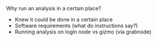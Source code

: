 Why run an analysis in a certain place? 

- Knew it could be done in a certain place 
- Software requirements (what do instructions say?) 
- Running analysis on login node vs gizmo (via grabnode) 
